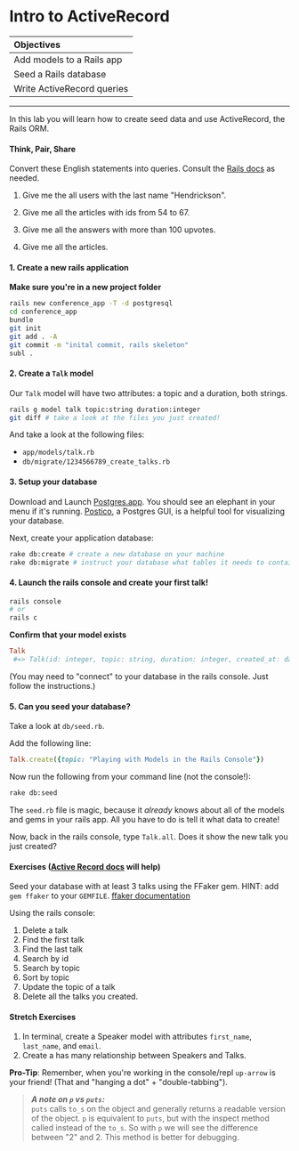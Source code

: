 # Intro to ActiveRecord

| Objectives       |  
| :------------------- |  
| Add models to a Rails app |
| Seed a Rails database |
| Write ActiveRecord queries |  
---

In this lab you will learn how to create seed data and use ActiveRecord, the Rails ORM.

#### Think, Pair, Share
Convert these English statements into queries. Consult the [Rails docs](http://guides.rubyonrails.org/active_record_querying.html) as needed.

1. Give me the all users with the last name "Hendrickson".

2. Give me all the articles with ids from 54 to 67.

3. Give me all the answers with more than 100 upvotes.

4. Give me all the articles.

#### 1. Create a new rails application
**Make sure you're in a new project folder**
``` bash
rails new conference_app -T -d postgresql
cd conference_app
bundle
git init
git add . -A
git commit -m "inital commit, rails skeleton"
subl .
```

#### 2. Create a `Talk` model
Our `Talk` model will have two attributes: a topic and a duration, both strings.
``` bash
rails g model talk topic:string duration:integer
git diff # take a look at the files you just created!
```

And take a look at the following files:  
* `app/models/talk.rb`
* `db/migrate/1234566789_create_talks.rb`

#### 3. Setup your database
Download and Launch [Postgres.app](http://postgresapp.com/). You should see an elephant in your menu if it's running. [Postico](https://eggerapps.at/postico/), a Postgres GUI, is a helpful tool for visualizing your database.

Next, create your application database:
```bash
rake db:create # create a new database on your machine
rake db:migrate # instruct your database what tables it needs to contain
```

#### 4. Launch the rails console and create your first talk!
```bash
rails console
# or
rails c
```

**Confirm that your model exists**  
```ruby
Talk
 #=> Talk(id: integer, topic: string, duration: integer, created_at: datetime, updated_at: datetime)
```

(You may need to "connect" to your database in the rails console. Just follow the instructions.)

#### 5. Can you seed your database?
Take a look at `db/seed.rb`.

Add the following line:
```ruby
Talk.create({topic: "Playing with Models in the Rails Console"})
```

Now run the following from your command line (not the console!):
```bash
rake db:seed
```

The `seed.rb` file is magic, because it _already_ knows about all of the models and gems in your rails app. All you have to do is tell it what data to create!

Now, back in the rails console, type `Talk.all`. Does it show the new talk you just created?


#### Exercises ([Active Record docs](http://guides.rubyonrails.org/active_record_basics.html) will help)
Seed your database with at least 3 talks using the FFaker gem. HINT: add `gem ffaker` to your `GEMFILE`. [ffaker documentation](https://github.com/ffaker/ffaker/blob/master/REFERENCE.md)

Using the rails console:
1. Delete a talk
1. Find the first talk
1. Find the last talk
1. Search by id
1. Search by topic
1. Sort by topic
1. Update the topic of a talk
1. Delete all the talks you created.

#### Stretch Exercises
1. In terminal, create a Speaker model with attributes `first_name`, `last_name`, and `email`.
1. Create a has many relationship between Speakers and Talks.


**Pro-Tip**: Remember, when you're working in the console/repl `up-arrow` is your friend! (That and "hanging a dot" + "double-tabbing").

>***A note on `p` vs `puts`:***<br>
`puts` calls `to_s` on the object and generally returns a readable version of the object. `p` is equivalent to `puts`, but with the inspect method called instead of the `to_s`. So with `p` we will see the difference between "2" and 2. This method is better for debugging.
